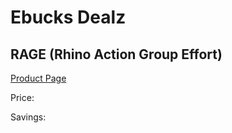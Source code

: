 
# Ebucks Dealz
## RAGE (Rhino Action Group Effort)
[Product Page](https://www.ebucks.com/web/shop/productSelected.do?prodId=124000277&catId=365579701)

Price: 

Savings: 


	